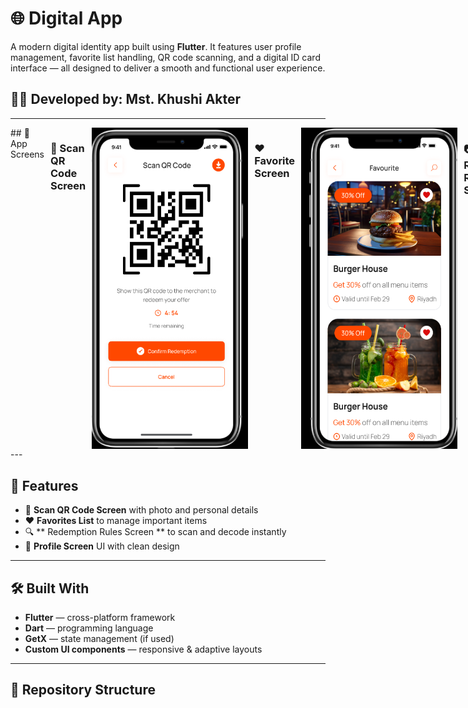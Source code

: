 # 🌐 Digital App

A modern digital identity app built using **Flutter**. It features user profile management, favorite list handling, QR code scanning, and a digital ID card interface — all designed to deliver a smooth and functional user experience.

## 👩‍💻 Developed by: Mst. Khushi Akter

---
<div style="display: flex; gap: 10px;">
## 📱 App Screens

### 🧑 Scan QR Code Screen  
<img src="https://github.com/khushiakter10/digital_app/blob/main/Screenshots/Screenshot%202025-07-28%20153623.png" width="250"/>

### ❤️ Favorite Screen  
<img src="https://github.com/khushiakter10/digital_app/blob/main/Screenshots/Screenshot%202025-07-28%20153716.png" width="250"/>

### 📷 Redemption Rules Screen 
<img src="https://github.com/khushiakter10/digital_app/blob/main/Screenshots/Screenshot%202025-07-28%20153806.png" width="250"/>

### 🪪 Profile Screen 
<img src="https://github.com/khushiakter10/digital_app/blob/main/Screenshots/Screenshot%202025-07-28%20153855.png" width="250"/>
</div>
---

## 🚀 Features

- 📇 **Scan QR Code Screen** with photo and personal details  
- ❤️ **Favorites List** to manage important items  
- 🔍 ** Redemption Rules Screen ** to scan and decode instantly  
- 🪪 **Profile Screen** UI with clean design

---

## 🛠 Built With

- **Flutter** — cross-platform framework  
- **Dart** — programming language  
- **GetX** — state management (if used)  
- **Custom UI components** — responsive & adaptive layouts

---

## 📂 Repository Structure

